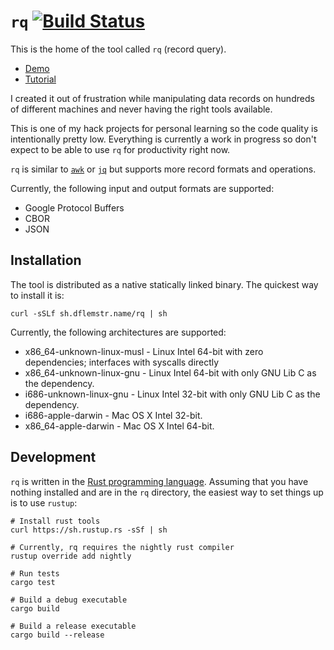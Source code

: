 # `rq` [![Build Status](https://travis-ci.org/dflemstr/rq.svg?branch=master)](https://travis-ci.org/dflemstr/rq)

This is the home of the tool called `rq` (record query).

  - [Demo](doc/demo.md)
  - [Tutorial](doc/tutorial.md)

I created it
out of frustration while manipulating data records on hundreds of
different machines and never having the right tools available.

This is one of my hack projects for personal learning so the code
quality is intentionally pretty low.  Everything is currently a work
in progress so don't expect to be able to use `rq` for productivity
right now.

`rq` is similar to [`awk`][awk] or [`jq`][jq] but supports more record
formats and operations.

Currently, the following input and output formats are supported:

  - Google Protocol Buffers
  - CBOR
  - JSON

## Installation

The tool is distributed as a native statically linked binary.  The
quickest way to install it is:

    curl -sSLf sh.dflemstr.name/rq | sh

Currently, the following architectures are supported:

  - x86_64-unknown-linux-musl - Linux Intel 64-bit with zero
    dependencies; interfaces with syscalls directly
  - x86_64-unknown-linux-gnu - Linux Intel 64-bit with only GNU Lib C
    as the dependency.
  - i686-unknown-linux-gnu - Linux Intel 32-bit with only GNU Lib C as
    the dependency.
  - i686-apple-darwin - Mac OS X Intel 32-bit.
  - x86_64-apple-darwin - Mac OS X Intel 64-bit.

## Development

`rq` is written in the [Rust programming language][rust].  Assuming
that you have nothing installed and are in the `rq` directory, the
easiest way to set things up is to use `rustup`:

    # Install rust tools
    curl https://sh.rustup.rs -sSf | sh

    # Currently, rq requires the nightly rust compiler
    rustup override add nightly

    # Run tests
    cargo test

    # Build a debug executable
    cargo build

    # Build a release executable
    cargo build --release

[awk]: https://en.wikipedia.org/wiki/AWK
[jq]: https://stedolan.github.io/jq/
[rust]: https://www.rust-lang.org/
